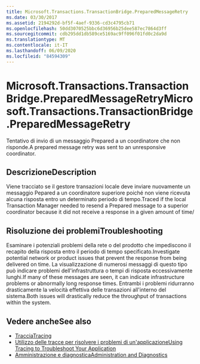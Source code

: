 ```yaml
---
title: Microsoft.Transactions.TransactionBridge.PreparedMessageRetry
ms.date: 03/30/2017
ms.assetid: 2194292d-bf5f-4aef-9336-cd3c4795cb71
ms.openlocfilehash: 50dd3070525bbc6d36956b25dee587ec7864d3ff
ms.sourcegitcommit: cdb295dd1db589ce5169ac9ff096f01fd0c2da9d
ms.translationtype: MT
ms.contentlocale: it-IT
ms.lasthandoff: 06/09/2020
ms.locfileid: "84594309"
---
```

# <a name="microsofttransactionstransactionbridgepreparedmessageretry"></a><span data-ttu-id="278ad-102">Microsoft.Transactions.TransactionBridge.PreparedMessageRetry</span><span class="sxs-lookup"><span data-stu-id="278ad-102">Microsoft.Transactions.TransactionBridge.PreparedMessageRetry</span></span>
<span data-ttu-id="278ad-103">Tentativo di invio di un messaggio Prepared a un coordinatore che non risponde.</span><span class="sxs-lookup"><span data-stu-id="278ad-103">A prepared message retry was sent to an unresponsive coordinator.</span></span>  
  
## <a name="description"></a><span data-ttu-id="278ad-104">Descrizione</span><span class="sxs-lookup"><span data-stu-id="278ad-104">Description</span></span>  
 <span data-ttu-id="278ad-105">Viene tracciato se il gestore transazioni locale deve inviare nuovamente un messaggio Pepared a un coordinatore superiore poiché non viene ricevuta alcuna risposta entro un determinato periodo di tempo.</span><span class="sxs-lookup"><span data-stu-id="278ad-105">Traced if the local Transaction Manager needed to resend a Prepared message to a superior coordinator because it did not receive a response in a given amount of time/</span></span>  
  
## <a name="troubleshooting"></a><span data-ttu-id="278ad-106">Risoluzione dei problemi</span><span class="sxs-lookup"><span data-stu-id="278ad-106">Troubleshooting</span></span>  
 <span data-ttu-id="278ad-107">Esaminare i potenziali problemi della rete o del prodotto che impediscono il recapito della risposta entro il periodo di tempo specificato.</span><span class="sxs-lookup"><span data-stu-id="278ad-107">Investigate potential network or product issues that prevent the response from being delivered on time.</span></span>  <span data-ttu-id="278ad-108">La visualizzazione di numerosi messaggi di questo tipo può indicare problemi dell'infrastruttura o tempi di risposta eccessivamente lunghi.</span><span class="sxs-lookup"><span data-stu-id="278ad-108">If many of these messages are seen, it can indicate infrastructure problems or abnormally long response times.</span></span> <span data-ttu-id="278ad-109">Entrambi i problemi ridurranno drasticamente la velocità effettiva delle transazioni all'interno del sistema.</span><span class="sxs-lookup"><span data-stu-id="278ad-109">Both issues will drastically reduce the throughput of transactions within the system.</span></span>  
  
## <a name="see-also"></a><span data-ttu-id="278ad-110">Vedere anche</span><span class="sxs-lookup"><span data-stu-id="278ad-110">See also</span></span>

- [<span data-ttu-id="278ad-111">Traccia</span><span class="sxs-lookup"><span data-stu-id="278ad-111">Tracing</span></span>](index.md)
- [<span data-ttu-id="278ad-112">Utilizzo delle tracce per risolvere i problemi di un'applicazione</span><span class="sxs-lookup"><span data-stu-id="278ad-112">Using Tracing to Troubleshoot Your Application</span></span>](using-tracing-to-troubleshoot-your-application.md)
- [<span data-ttu-id="278ad-113">Amministrazione e diagnostica</span><span class="sxs-lookup"><span data-stu-id="278ad-113">Administration and Diagnostics</span></span>](../index.md)
